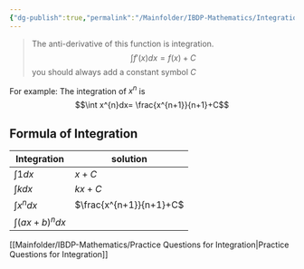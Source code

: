 ```yaml
---
{"dg-publish":true,"permalink":"/Mainfolder/IBDP-Mathematics/Integration of functions/"}
---
```


>The anti-derivative of this function is integration. $$\int f'(x)dx=f(x)+C$$
>you should always add a constant symbol $C$

For example: The integration of $x^n$ is $$\int x^{n}dx= \frac{x^{n+1}}{n+1}+C$$
## Formula of Integration
| Integration  | solution                |
| ------------ | ----------------------- |
| $\int 1 dx$  | $x+C$                   |
| $\int kdx$   | $kx+C$                  |
| $\int x^ndx$ | $\frac{x^{n+1}}{n+1}+C$ |
| $\int (ax+b)^ndx$             |                         |









[[Mainfolder/IBDP-Mathematics/Practice Questions for Integration\|Practice Questions for Integration]] 